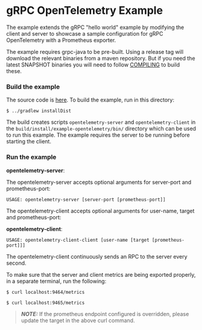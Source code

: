 gRPC OpenTelemetry Example
================

The example extends the gRPC "hello world" example by modifying the client and server to
showcase a sample configuration for gRPC OpenTelemetry with a Prometheus exporter.

The example requires grpc-java to be pre-built. Using a release tag will download the relevant binaries
from a maven repository. But if you need the latest SNAPSHOT binaries you will need to follow
[COMPILING](../../COMPILING.md) to build these.

### Build the example

The source code is [here](src/main/java/io/grpc/examples/opentelemetry).
To build the example, run in this directory:
```
$ ../gradlew installDist
```
The build creates scripts `opentelemetry-server` and `opentelemetry-client` in the `build/install/example-opentelemetry/bin/` directory
which can be used to run this example. The example requires the server to be running before starting the
client.

### Run the example

**opentelemetry-server**:

The opentelemetry-server accepts optional arguments for server-port and prometheus-port:

```text
USAGE: opentelemetry-server [server-port [prometheus-port]]
```

The opentelemetry-client accepts optional arguments for user-name, target and prometheus-port:

**opentelemetry-client**:

```text
USAGE: opentelemetry-client-client [user-name [target [prometheus-port]]]
```

The opentelemetry-client continuously sends an RPC to the server every second.

To make sure that the server and client metrics are being exported properly, in
a separate terminal, run the following:

```
$ curl localhost:9464/metrics
```

```
$ curl localhost:9465/metrics
```

> ***NOTE:*** If the prometheus endpoint configured is overridden, please update the target in the
> above curl command.
